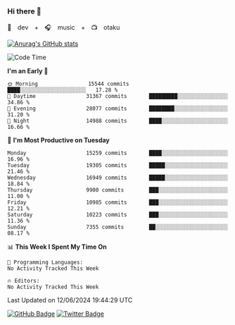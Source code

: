 ### Hi there 👋

🚀　dev　+　🎧　music　+　📺　otaku


[![Anurag's GitHub stats](https://github-readme-stats.vercel.app/api?username=koheitasaka&count_private=true&show_icons=true&theme=monokai)](https://github.com/koheitasaka/github-readme-stats)

<!--START_SECTION:waka-->
![Code Time](http://img.shields.io/badge/Code%20Time-1%2C161%20hrs%2023%20mins-blue)

**I'm an Early 🐤** 

```text
🌞 Morning                15544 commits       ████░░░░░░░░░░░░░░░░░░░░░   17.28 % 
🌆 Daytime                31367 commits       █████████░░░░░░░░░░░░░░░░   34.86 % 
🌃 Evening                28077 commits       ████████░░░░░░░░░░░░░░░░░   31.20 % 
🌙 Night                  14988 commits       ████░░░░░░░░░░░░░░░░░░░░░   16.66 % 
```
📅 **I'm Most Productive on Tuesday** 

```text
Monday                   15259 commits       ████░░░░░░░░░░░░░░░░░░░░░   16.96 % 
Tuesday                  19305 commits       █████░░░░░░░░░░░░░░░░░░░░   21.46 % 
Wednesday                16949 commits       █████░░░░░░░░░░░░░░░░░░░░   18.84 % 
Thursday                 9900 commits        ███░░░░░░░░░░░░░░░░░░░░░░   11.00 % 
Friday                   10985 commits       ███░░░░░░░░░░░░░░░░░░░░░░   12.21 % 
Saturday                 10223 commits       ███░░░░░░░░░░░░░░░░░░░░░░   11.36 % 
Sunday                   7355 commits        ██░░░░░░░░░░░░░░░░░░░░░░░   08.17 % 
```


📊 **This Week I Spent My Time On** 

```text
💬 Programming Languages: 
No Activity Tracked This Week

🔥 Editors: 
No Activity Tracked This Week
```


 Last Updated on 12/06/2024 19:44:29 UTC
<!--END_SECTION:waka-->

[![GitHub Badge](https://img.shields.io/badge/GitHub-100000?style=for-the-badge&logo=github&logoColor=white)](https://github.com/koheitasaka)
[![Twitter Badge](https://img.shields.io/badge/Twitter-1DA1F2?style=for-the-badge&logo=twitter&logoColor=white)](https://twitter.com/sleep_asleep_)
